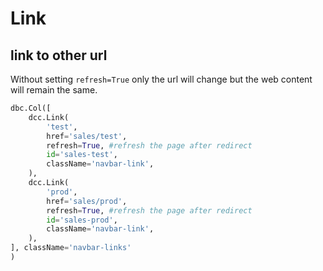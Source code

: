 # Link

## link to other url
Without setting `refresh=True` only the url will change but the web content will remain the same.
```py
dbc.Col([
    dcc.Link(
        'test',
        href='sales/test',
        refresh=True, #refresh the page after redirect
        id='sales-test',
        className='navbar-link',
    ),
    dcc.Link(
        'prod',
        href='sales/prod',
        refresh=True, #refresh the page after redirect
        id='sales-prod',
        className='navbar-link',
    ),
], className='navbar-links'
)
```

